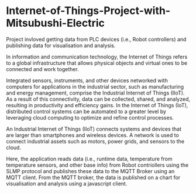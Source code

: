 # Internet-of-Things-Project-with-Mitsubushi-Electric
Project invloved getting data from PLC devices (i.e., Robot controllers) and publishing data for visualisation and analysis.

In information and communication technology, the Internet of Things refers to a global infrastructure that allows physical objects and virtual ones to be connected and work together.

Integrated sensors, instruments, and other devices networked with computers for applications in the industrial sector, such as manufacturing and energy management, comprise the Industrial Internet of Things (IIoT). As a result of this connectivity, data can be collected, shared, and analyzed, resulting in productivity and efficiency gains. In the Internet of Things (IoT), distributed control systems can be automated to a greater level by leveraging cloud computing to optimize and refine control processes.

An Industrial Internet of Things (IIoT) connects systems and devices that are larger than smartphones and wireless devices. A network is used to connect industrial assets such as motors, power grids, and sensors to the cloud.

Here, the application reads data (i.e., runtime data, temperature from temperature sensors, and other base info) from Robot contriollers using the SLMP protocol and publishes these data to the MQTT Broker using an MQTT client. From the MQTT broker, the data is published on a chart for visualisation and analysis using a javascript client.
